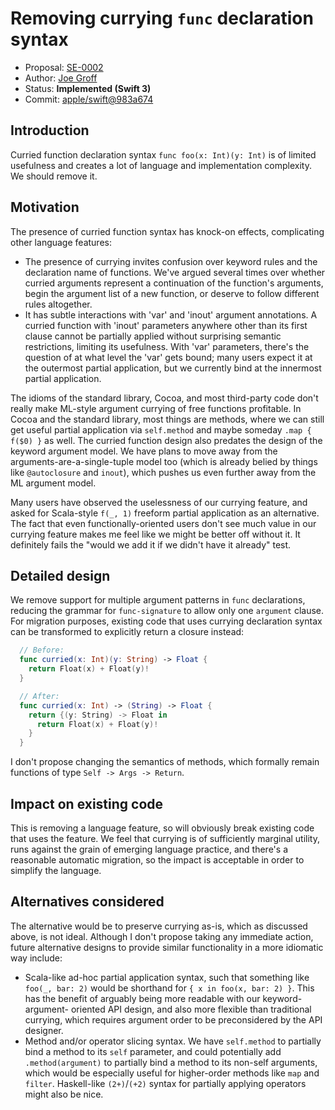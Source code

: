 # Removing currying `func` declaration syntax

* Proposal: [SE-0002](0002-remove-currying.md)
* Author: [Joe Groff](https://github.com/jckarter)
* Status: **Implemented (Swift 3)**
* Commit: [apple/swift@983a674](https://github.com/apple/swift/commit/983a674e0ca35a85532d70a3eb61e71a6d024108)

## Introduction

Curried function declaration syntax `func foo(x: Int)(y: Int)` is of limited
usefulness and creates a lot of language and implementation complexity. We
should remove it.

## Motivation

The presence of curried function syntax has knock-on effects, complicating
other language features:

- The presence of currying invites confusion over keyword rules and the
  declaration name of functions. We've argued several times over whether
  curried arguments represent a continuation of the function's arguments, begin
  the argument list of a new function, or deserve to follow different rules
  altogether.
- It has subtle interactions with 'var' and 'inout' argument
  annotations. A curried function with 'inout' parameters anywhere other than
  its first clause cannot be partially applied without surprising semantic
  restrictions, limiting its usefulness. With 'var' parameters, there's the
  question of at what level the 'var' gets bound; many users expect it at the
  outermost partial application, but we currently bind at the innermost partial
  application.

The idioms of the standard library, Cocoa, and most third-party code don't
really make ML-style argument currying of free functions profitable. In
Cocoa and the standard library, most things are methods, where we can still get
useful partial application via `self.method` and maybe someday `.map { f($0)
}` as well. The curried function design also predates the design of the
keyword argument model. We have plans to move away
from the arguments-are-a-single-tuple model too (which is already belied by
things like `@autoclosure` and `inout`), which pushes us even further away from
the ML argument model.

Many users have observed the uselessness of our currying feature, and asked for
Scala-style `f(_, 1)` freeform partial application as an alternative. The fact
that even functionally-oriented users don't see much value in our currying
feature makes me feel like we might be better off without it. It definitely fails
the "would we add it if we didn't have it already" test.

## Detailed design

We remove support for multiple argument patterns in `func` declarations,
reducing the grammar for `func-signature` to allow only one `argument` clause.
For migration purposes, existing code that uses currying declaration syntax
can be transformed to explicitly return a closure instead:

```swift
  // Before:
  func curried(x: Int)(y: String) -> Float {
    return Float(x) + Float(y)!
  }

  // After:
  func curried(x: Int) -> (String) -> Float {
    return {(y: String) -> Float in
      return Float(x) + Float(y)!
    }
  }
```

I don't propose changing the semantics of methods, which formally remain
functions of type `Self -> Args -> Return`.

## Impact on existing code

This is removing a language feature, so will obviously break existing code
that uses the feature. We feel that currying is of sufficiently marginal 
utility, runs against the grain of emerging language practice, and there's a
reasonable automatic migration, so the impact is acceptable in order to
simplify the language.

## Alternatives considered

The alternative would be to preserve currying as-is, which as discussed above,
is not ideal. Although I don't propose taking any immediate action, future
alternative designs to provide similar functionality in a more idiomatic way
include:

- Scala-like ad-hoc partial application syntax, such that something like
  `foo(_, bar: 2)` would be shorthand for `{ x in foo(x, bar: 2) }`. This
  has the benefit of arguably being more readable with our keyword-argument-
  oriented API design, and also more flexible than traditional currying,
  which requires argument order to be preconsidered by the API designer.
- Method and/or operator slicing syntax. We have `self.method` to partially
  bind a method to its `self` parameter, and could potentially add
  `.method(argument)` to partially bind a method to its non-self arguments,
  which would be especially useful for higher-order methods like `map`
  and `filter`. Haskell-like `(2+)`/`(+2)` syntax for partially applying
  operators might also be nice.
